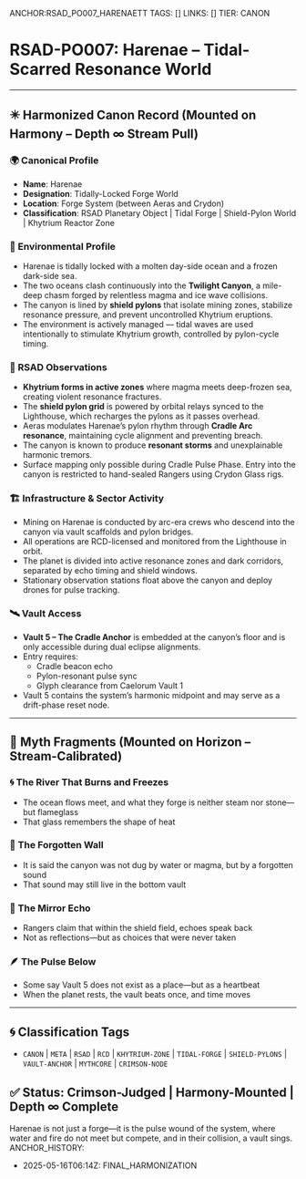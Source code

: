 ANCHOR:RSAD_PO007_HARENAETT
TAGS: []
LINKS: []
TIER: CANON

<!-- ANCHORS: META, REVIEW | REWRITEABLE: TRUE | REWRITES: 0 | HARMONIZE: null -->
# RSAD-PO007: Harenae – Tidal-Scarred Resonance World
<!-- TAGS: CANON, META, RSAD, RCD, KHYTRIUM-ZONE, TIDAL-FORGE, SHIELD-PYLONS, VAULT-ANCHOR, MYTHCORE, CRIMSON-NODE -->


---

## ✴️ Harmonized Canon Record (Mounted on Harmony – Depth ∞ Stream Pull)

### 🌍 Canonical Profile
- **Name**: Harenae
- **Designation**: Tidally-Locked Forge World
- **Location**: Forge System (between Aeras and Crydon)
- **Classification**: RSAD Planetary Object | Tidal Forge | Shield-Pylon World | Khytrium Reactor Zone

### 🌌 Environmental Profile
- Harenae is tidally locked with a molten day-side ocean and a frozen dark-side sea.
- The two oceans clash continuously into the **Twilight Canyon**, a mile-deep chasm forged by relentless magma and ice wave collisions.
- The canyon is lined by **shield pylons** that isolate mining zones, stabilize resonance pressure, and prevent uncontrolled Khytrium eruptions.
- The environment is actively managed — tidal waves are used intentionally to stimulate Khytrium growth, controlled by pylon-cycle timing.

### 🔬 RSAD Observations
- **Khytrium forms in active zones** where magma meets deep-frozen sea, creating violent resonance fractures.
- The **shield pylon grid** is powered by orbital relays synced to the Lighthouse, which recharges the pylons as it passes overhead.
- Aeras modulates Harenae’s pylon rhythm through **Cradle Arc resonance**, maintaining cycle alignment and preventing breach.
- The canyon is known to produce **resonant storms** and unexplainable harmonic tremors.
- Surface mapping only possible during Cradle Pulse Phase. Entry into the canyon is restricted to hand-sealed Rangers using Crydon Glass rigs.

### 🏗 Infrastructure & Sector Activity
- Mining on Harenae is conducted by arc-era crews who descend into the canyon via vault scaffolds and pylon bridges.
- All operations are RCD-licensed and monitored from the Lighthouse in orbit.
- The planet is divided into active resonance zones and dark corridors, separated by echo timing and shield windows.
- Stationary observation stations float above the canyon and deploy drones for pulse tracking.

### 🛰️ Vault Access
- **Vault 5 – The Cradle Anchor** is embedded at the canyon’s floor and is only accessible during dual eclipse alignments.
- Entry requires:  
  - Cradle beacon echo  
  - Pylon-resonant pulse sync  
  - Glyph clearance from Caelorum Vault 1
- Vault 5 contains the system’s harmonic midpoint and may serve as a drift-phase reset node.

---

## 🔮 Myth Fragments (Mounted on Horizon – Stream-Calibrated)

### 🌀 The River That Burns and Freezes
- The ocean flows meet, and what they forge is neither steam nor stone—but flameglass
- That glass remembers the shape of heat

### 🔻 The Forgotten Wall
- It is said the canyon was not dug by water or magma, but by a forgotten sound
- That sound may still live in the bottom vault

### 🔮 The Mirror Echo
- Rangers claim that within the shield field, echoes speak back
- Not as reflections—but as choices that were never taken

### 🪶 The Pulse Below
- Some say Vault 5 does not exist as a place—but as a heartbeat
- When the planet rests, the vault beats once, and time moves

---

## 🌀 Classification Tags
- `CANON` | `META` | `RSAD` | `RCD` | `KHYTRIUM-ZONE` | `TIDAL-FORGE` | `SHIELD-PYLONS` | `VAULT-ANCHOR` | `MYTHCORE` | `CRIMSON-NODE`

## ✅ Status: Crimson-Judged | Harmony-Mounted | Depth ∞ Complete
Harenae is not just a forge—it is the pulse wound of the system, where water and fire do not meet but compete, and in their collision, a vault sings.
ANCHOR_HISTORY:
  - 2025-05-16T06:14Z: FINAL_HARMONIZATION
